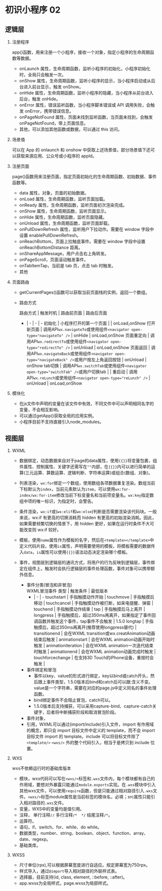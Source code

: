 # 初识小程序 02

## 逻辑层

1.  注册程序

    app()函数，用来注册一个小程序，接收一个对象，指定小程序的生命周期函数等数据。

    - onLaunch 属性，生命周期函数，监听小程序的初始化，小程序初始化时，全局只会触发一次。
    - onShow 属性，生命周期函数，监听小程序的显示，当小程序启动或从后台进入前台显示，触发 onShow。
    - onHide 属性，生命周期函数，监听小程序的隐藏，当小程序从前台进入后台，触发 onHide。
    - onError 属性，错误监听函数，当小程序脚本错误或 API 调用失败，会触发 onError，携带错误信息。
    - onPageNotFound 属性，页面未找到监听函数，当页面未找到，会触发 onPageNotFound，带上页面信息。
    - 其他，可以添加其他函数或数据，可以通过 this 访问。

2.  场景值

    可以在 App 的 onlaunch 和 onshow 中获取上述场景值，部分场景值下还可以获取来源应用、公众号或小程序的 appId。

3.  注册页面

    page()函数用来注册页面，指定页面初始化的生命周期函数、初始数据、事件函数等。

    - data 属性，对象，页面的初始数据。
    - onLoad 属性，生命周期函数，监听页面加载。
    - onReady 属性，生命周期函数，监听页面初次渲染完成。
    - onShow 属性，生命周期函数，监听页面显示。
    - onHide 属性，生命周期函数，监听页面隐藏。
    - onUnload 属性，生命周期函数，监听页面卸载。
    - onPullDownRefresh 属性，监听用户下拉动作。需要在 window 字段中设置 enablePullDownRefresh。
    - onReachBottom，页面上拉触底事件。需要在 window 字段中设置 onReachBottomDistance 距离。
    - onShareAppMessage，用户点击右上角转发。
    - onPageScroll，页面滚动触发事件。
    - onTabItemTap，当前是 tab 页，点击 tab 时触发。
    - 其他

4.  页面路由

    - getCurrentPages()函数可以获取当前页面栈的实例，返回一个数组。
    - 路由方式

      路由方式 | 触发时机 | 路由前页面 | 路由后页面 
        - | - | - | -
      初始化 | 小程序打开的第一个页面 |  | onLoad,onShow
      打开新页面 | 调用API`wx.navigateTo`或使用组件`<navigator open-type="navigateTo" />` | onHide | onLoad,onShow
      页面重定向 | 调用API`wx.redirectTo`或使用组件`<navigator open-type="redirectTo" />` | onUnload | onLoad,onShow
      页面返回 | 调用API`wx.navigateBack`或使用组件`<navigator open-type="navigateBack" />`或用户按左上角返回按钮 | onUnload | onShow
      tab切换 | 调用API`wx.switchTab`或使用组件`<navigator open-type="switchTab" />`或用户切换tab |  | 
      重启动 | 调用API`wx.reLunch`或使用组件`<navigator open-type="reLunch" />` | onUnload | onLoad,onShow

5.  模块化

    - 在js文件中声明的变量在该文件中有效，不同文件中可以声明相同名字的变量，不会相互影响。
    - 可以通过getApp()获取全局的应用实例。
    - 小程序目前不支持直接引入node_modules。

## 视图层

1.  WXML
    - 数据绑定，动态数据来自对于page的data属性，使用`{{}}`将变量包裹，组件属性、控制属性、关键字还需写在`""`内部，在`{{}}`内可以进行简单的运算(三元运算、算数运算、逻辑判断、字符串运算)或组合(数组、对象)。
    - 列表渲染，`wx:for`绑定一个数组，使用数组各项数据重复渲染。数组当前下标默认为`index`，当前元素默认为`item`，可以使用`wx:for-index/wx:for-item`修改当前下标变量名和当前项变量名。`wx:key`指定数组中项的唯一标识，为指定时，会警告。
    - 条件渲染，`wx:if`或(`wx:elif`和`wx:else`)判断是否需要渲染该代码块。一般来说，wx:if 有更高的切换消耗而 hidden 有更高的初始渲染消耗。因此，如果需要频繁切换的情景下，用 hidden 更好，如果在运行时条件不大可能改变则 wx:if 较好。
    - 模板，使用`name`属性作为模板的名字，然后在`<template></template>`中定义代码片段，使用`is`属性，声明需要使用的模板，将模板需要的数据传入`data`，`is`属性可以使用`{{}}`语法动态决定渲染哪个模板。
    - 事件，视图层到逻辑层的通讯方式，将用户的行为反映到逻辑层，事件绑定在组件上，触发时会执行逻辑层的事件处理函数，事件对象可以携带额外信息。

      - 事件分类(冒泡和非冒泡)  
        WXML冒泡事件
        类型 | 触发条件 | 最低版本
        - | - | - 
        touchstart | 手指触摸动作开始 | 
        touchmove | 手指触摸后移动 | 
        touchcancel | 手指触摸动作被打断，如来电提醒、弹窗 | 
        touchend | 手指触摸动作结束 | 
        tap | 手指触摸后马上离开 | 
        longpress | 手指触摸后，超过350ms再离开，如果指定了事件回调函数并触发这个事件，tap事件不会触发 | 1.5.0
        longtap | 手指触摸后，超过350ms再离开(推荐使用longpress替代) | 
        transitionend | 会在WXML transition或wx.creatAnimation动画结束后触发 | 
        animationstart | 会在WXML animation动画开始时触发 | 
        animationiteration | 会在WXML animation一次迭代结束时触发 | 
        animationend | 会在WXML animation动画完成时触发 | 
        touchforcechange | 在支持3D Touch的iPhone设备，重按时会触发 | 
      - 事件绑定和冒泡
        - 事件以key、value的形式进行绑定，key以bind或catch开头，然后跟上事件类型，1.5.0版本后bind和catch后可以跟:含义不变。value是一个字符串，需要在对应的page.js中定义同名的事件处理函数。
        - bind绑定事件不会阻止冒泡，catch可以。
        - 1.5.0版本后支持捕获，可以采用capture-bind、capture-catch关键字，后者将中断捕获阶段和取消冒泡阶段。
      - 事件对象，
      - 引用，WXML可以通过(import/include)引入文件，import 有作用域的概念，即只会 import 目标文件中定义的 template，而不会 import 目标文件 import 的 template。include 可以将目标文件除了 `<template/>` `<wxs/>` 外的整个代码引入，相当于是拷贝到 include 位置。

2.  WXS  

    wxs不依赖运行时的基础库版本

    - 模块，wxs代码可以写在`<wxs/>`标签和`.wxs`文件内，每个模块都有自己的作用域，要想对外暴露只能通过`module.exports`实现。在`.wxs`模块中引入其他wxs文件，可以使用`require`函数，但是只能通过相对路径引入`.wxs`文件。`<wxs/>`标签module属性是当前标签的模块名，必填；src属性只能引入相对路径的`.wxs`文件。
    - 变量，WXS中的变量均是值引用。
    - 注释， 单行注释`//` 多行注释`/*  */` 结尾注释`/*`。
    - 运算符。
    - 语句，if、switch、for、while、do while。
    - 数据类型，number、string、boolean、object、function、array、date、regexp。
    - 基础类库。

3. WXSS
   - 尺寸单位(rpx),可以根据屏幕宽度进行自适应。规定屏幕宽为750rpx。
   - 样式导入，通过`@import`导入相对路径的外联样式表。
   - 选择器，目前支持(id, class, element, ::before, ::after)。
   - app.wxss为全局样式，page.wxss为局部样式。